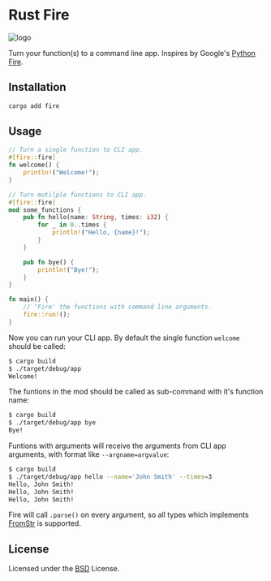 # Rust Fire

![logo](https://orion-uploads.openroadmedia.com/lg_805c44212fcc-rengoku-2.jpg)

Turn your function(s) to a command line app. Inspires by Google's [Python Fire](github.com/google/python-fire).

## Installation

```sh
cargo add fire
```

## Usage

```rust
// Turn a single function to CLI app.
#[fire::fire]
fn welcome() {
    println!("Welcome!");
}

// Turn mutilple functions to CLI app.
#[fire::fire]
mod some_functions {
    pub fn hello(name: String, times: i32) {
        for _ in 0..times {
            println!("Hello, {name}!");
        }
    }

    pub fn bye() {
        println!("Bye!");
    }
}

fn main() {
    // 'Fire' the functions with command line arguments.
    fire::run!();
}
```

Now you can run your CLI app. By default the single function `welcome` should be called:

```sh
$ cargo build
$ ./target/debug/app
Welcome!
```

The funtions in the mod should be called as sub-command with it's function name:

```sh
$ cargo build
$ ./target/debug/app bye
Bye!
```

Funtions with arguments will receive the arguments from CLI app arguments, with format like `--argname=argvalue`:

```sh
$ cargo build
$ ./target/debug/app hello --name='John Smith' --times=3
Hello, John Smith!
Hello, John Smith!
Hello, John Smith!
```

Fire will call `.parse()` on every argument, so all types which implements [FromStr](https://doc.rust-lang.org/std/str/trait.FromStr.html) is supported.

## License

Licensed under the [BSD](https://github.com/aisk/rust-fire/blob/master/LICENSE) License.
